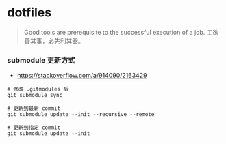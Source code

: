 dotfiles
===========

> Good tools are prerequisite to the successful execution of a job.
> 工欲善其事，必先利其器。

### submodule 更新方式

- https://stackoverflow.com/a/914090/2163429

```
# 修改 .gitmodules 后
git submodule sync

# 更新到最新 commit
git submodule update --init --recursive --remote

# 更新到指定 commit
git submodule update --init
```
